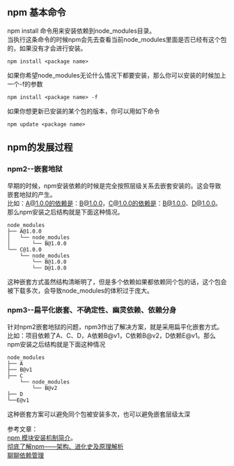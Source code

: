 ## npm 基本命令
npm install 命令用来安装依赖到node_modules目录。   
当执行这条命令的时候npm会先去查看当前node_modules里面是否已经有这个包的，如果没有才会进行安装。
```
npm install <package name>
```
如果你希望node_modules无论什么情况下都要安装，那么你可以安装的时候加上一个-f的参数
```
npm install <package name> -f
```
如果你想更新已安装的某个包的版本，你可以用如下命令   
```
npm update <package name>
```

## npm的发展过程
### npm2--嵌套地狱
早期的时候，npm安装依赖的时候是完全按照层级关系去嵌套安装的。这会导致嵌套地狱的产生。   
比如：A@1.0.0的依赖是：B@1.0.0，C@1.0.0的依赖是：B@1.0.0、D@1.0.0。那么npm安装之后结构就是下面这种情况。
```
node_modules
├── A@1.0.0
│   └── node_modules
│       └── B@1.0.0
└── C@1.0.0
    └── node_modules
        └── B@1.0.0
        └── D@1.0.0
```
这种嵌套方式虽然结构清晰明了，但是多个依赖如果都依赖同个包的话，这个包会被下载多次，会导致node_modules的体积过于庞大。
### npm3--扁平化嵌套、不确定性、幽灵依赖、依赖分身
针对npm2嵌套地狱的问题，npm3作出了解决方案，就是采用扁平化嵌套方式。   
比如：项目依赖了A、C、D，A依赖B@v1，C依赖B@v2，D依赖E@v1。那么npm安装之后结构就是下面这种情况
```
node_modules
├── A
├── B@v1
├── C
    └── node_modules
        └── B@v2
├── D
└──E@v1
```
这种嵌套方案可以避免同个包被安装多次，也可以避免嵌套层级太深

参考文章：   
[npm 模块安装机制简介](https://www.ruanyifeng.com/blog/2016/01/npm-install.html)。   
[彻底了解npm——架构、进化史及原理解析](https://juejin.cn/post/7245201923506094140?searchId=20250909172905F773A6C04577F1DC38A5#heading-25)   
[聊聊依赖管理](https://juejin.cn/post/7196635893971877948?from=bytetech)
